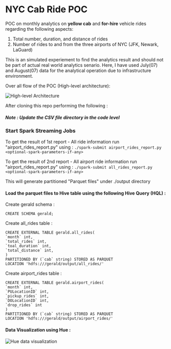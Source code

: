 # NYC Cab Ride POC
POC on monthly analytics on **yellow cab** and **for-hire** vehicle rides regarding the
following aspects:
1. Total number, duration, and distance of rides
2. Number of rides to and from the three airports of NYC (JFK, Newark,
LaGuard)

This is an simulated experiement to find the analytics result and should not be part of actual real world analytics senario. Here, I have used July(07) and August(07) data for the analytical operation due to infrastructure environment.

Over all flow of the POC (High-level architecture):

![High-level Architecture](https://i.imgur.com/39yh6Uh.png)

After cloning this repo performing the following :

##### Note : Update the CSV file directory in the code level

### Start Spark Streaming Jobs

To get the result of 1st report - All ride information run "airport_rides_report.py" using :
```./spark-submit airport_rides_report.py <optional-spark-parameters-if-any>```

To get the result of 2nd report - All airport ride information run "airport_rides_report.py" using :
```./spark-submit all_rides_report.py <optional-spark-parameters-if-any>```

This will generate partitioned "Parquet files" under ./output directory

####  Load the parquet files to Hive table using the following Hive Query (HQL) :
Create gerald schema :
```
CREATE SCHEMA gerald;
```

Create all_rides table :
```
CREATE EXTERNAL TABLE gerald.all_rides(
`month` int,
`total_rides` int,
`toal_duration` int,
`total_distance` int,
)
PARTITIONED BY (`cab` string) STORED AS PARQUET
LOCATION 'hdfs:///gerald/output/all_rides/'
```

Create airport_rides table :
```
CREATE EXTERNAL TABLE gerald.airport_rides(
`month` int,
`PULocationID` int,
`pickup_rides` int,
`DOLocationID` int,
`drop_rides` int
)
PARTITIONED BY (`cab` string) STORED AS PARQUET
LOCATION 'hdfs:///gerald/output/airport_rides/'
```

#### Data Visualization using Hue :

![Hue data visualization](https://i.imgur.com/mN5wu5D.png)


